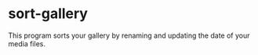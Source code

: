 # sort-gallery
This program sorts your gallery by renaming and updating the date of your media files.
